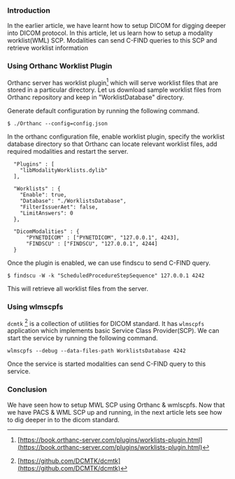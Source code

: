 <!--
.. title: Mastering DICOM - Setup Modality Worklist SCP
.. slug: dicom-modality-worklist-scp
.. date: 2022-07-31 18:19:29 UTC+05:30
.. tags: dicom
.. category:
.. link:
.. description:
.. type: text
-->


### Introduction

In the earlier article, we have learnt how to setup DICOM for digging deeper into DICOM protocol. In this article, let us learn how to setup a modality worklist(WML) SCP. Modalities can send C-FIND queries to this SCP and retrieve worklist information


### Using Orthanc Worklist Plugin

Orthanc server has worklist plugin[^owp] which will serve worklist files that are stored in a particular directory. Let us download sample worklist files from Orthanc repository and keep in "WorklistDatabase" directory.

Generate default configuration by running the following command.

```
$ ./Orthanc --config=config.json
```

In the orthanc configuration file, enable worklist plugin, specify the worklist database directory so that Orthanc can locate relevant worklist files, add required modalities and restart the server.

```
  "Plugins" : [
    "libModalityWorklists.dylib"
  ],

  "Worklists" : {
    "Enable": true,
    "Database": "./WorklistsDatabase",
    "FilterIssuerAet": false,
    "LimitAnswers": 0
  },

  "DicomModalities" : {
      "PYNETDICOM" : ["PYNETDICOM", "127.0.0.1", 4243],
      "FINDSCU" : ["FINDSCU", "127.0.0.1", 4244]
  }
```

Once the plugin is enabled, we can use findscu to send C-FIND query.

```
$ findscu -W -k "ScheduledProcedureStepSequence" 127.0.0.1 4242
```

This will retrieve all worklist files from the server.


### Using wlmscpfs

`dcmtk` [^dcmtk] is a collection of utilities for DICOM standard. It has `wlmscpfs` application which implements basic Service Class Provider(SCP). We can start the service by running the following command.

```
wlmscpfs --debug --data-files-path WorklistsDatabase 4242
```

Once the service is started modalities can send C-FIND query to this service.


### Conclusion

We have seen how to setup MWL SCP using Orthanc & wmlscpfs. Now that we have PACS & WML SCP up and running, in the next article lets see how to dig deeper in to the dicom standard.


[^owp]: [https://book.orthanc-server.com/plugins/worklists-plugin.html](https://book.orthanc-server.com/plugins/worklists-plugin.html)
[^dcmtk]: [https://github.com/DCMTK/dcmtk](https://github.com/DCMTK/dcmtk)